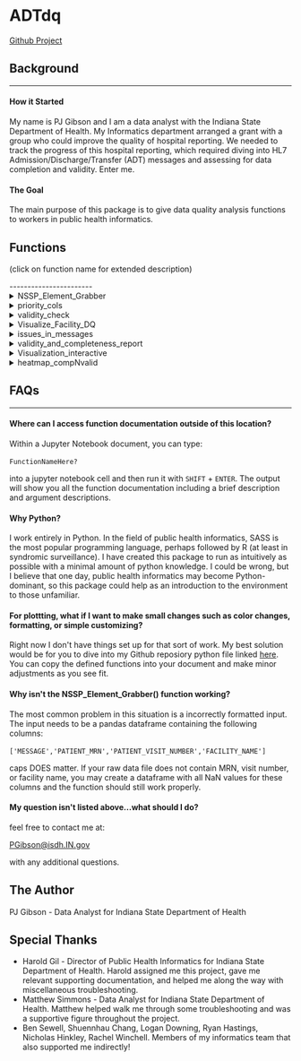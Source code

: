 # ADTdq

[Github Project](https://github.com/pjgibson25/ADTdq)


## Background 

-----------------------

#### How it Started

My name is PJ Gibson and I am a data analyst with the Indiana State Department of Health.
My Informatics department arranged a grant with a group who could improve the quality of hospital reporting.
We needed to track the progress of this hospital reporting, which required diving into HL7 Admission/Discharge/Transfer (ADT) messages and assessing for data completion and validity.
Enter me.


#### The Goal

The main purpose of this package is to give data quality analysis functions to workers in public health informatics. 




## Functions
<p>(click on function name for extended description)</p>
-----------------------

<details>
<summary>NSSP_Element_Grabber</summary>
  
## Documentation    

    NSSP_Element_Grabber(data,explicit_search=None,Priority_only=False,outfile='None',no_FAC=False,no_MRN=False,no_VisNum=False):
    
    Creates dataframe of important elements from PHESS data.
    Timed with cool updating progressbar (tqdm library).

    NOTE: Your input should contain the column titles:
	   MESSAGE , FACILITY_NAME
    

    Parameters
    ----------
    data: pandas DataFrame, required
	- input containing columns MESSAGE, FACILITY_NAME

    explicit_search: list, optional (default is None)
	- list of priority element names you want specifically.
	  Use argument-less list_elements() function to see all options

    Priority_only:  bool, optional (default is False)  
        - If True, only gives priority 1 or 2 elements

    outfile:  str, optional (default is 'None')
        - Replace with file name for dataframe to be wrote to as csv
            Will be located in working directory.
            DO NOT INCLUDE .csv IF YOU CHOOSE TO MAKE ONE

    no_FAC: Bool, optional (default is False)
	- If you don't have a FACILITY_NAME in your input, change to True
	  NOTE: without a FACILITY_NAME, usage of other functions within library can return errors

    no_MRN: Bool, optional (default is False)
	- If you do not want output to contain MRN information, change to True
	  NOTE: without a MRN, usage of other functions within library can return errors

    no_VisNum: Bool, optional (default is False)
	- If you do not want output to contain patient_visit_number information, change to True
	  NOTE: without a VisNum, usage of other functions within library can return errors
    
    Returns
    -------
    dataframe
        

## Code Examples 
    
```
# import the library and all its functions
from HL7reporting import *

# read in data
data1 = pd.read_csv('somefile.csv',engine='python')

# process through NSSP_Element_Grabber() function
parsed_df = NSSP_Element_Grabber(data1, Priority_only=True,outfile='nameofoutputfile')

```

*if you don't have no facility_name

```
data1 = pd.read_csv('somefile.csv',engine='python')

# process through NSSP_Element_Grabber() function
parsed_df = NSSP_Element_Grabber(new_input_dataframe, Priority_only=True,outfile='outfilename', no_FAC=True)
```

## Visualization of Output

<img src="https://github.com/pjgibson25/HL7reporting/raw/master/pics/excel_out_v1.png" alt="nssp_element_grabber_visual">

*note personal details are replaced with random ints and NaN values
<br>
</details>



<details>
<summary>priority_cols</summary>
  
## Documentation    

	priority_cols(df, priority='both', extras=None, drop_cols=None)

    Spits out NSSP priority columns from a dataframe.
    Priority can be 1,2, or both.
    Extras indicate additional columns from the original dataframe you would like the output to contain.
    Drop_Cols indicate columns that you want to NOT include
    Parameters
    ----------
    df: pandas dataframe, required
    *priority: str, optional (default is both)
            'both' - returns priority 1 and priority 2 element columns
            'one' or '1' - returns priority 1 element columns only
            'two' or '2' - returns priority 2 element columns only
    *extras:  list, optional (default is None)
            list must contain valid column values from df.
    *drop_cols:  list, optional (default is None)
            list must contain valid column values from df.
    Returns
    -------
    pandas Dataframe

   
## Code Examples 
    

```
# import the library and all its functions
from ADTdq import *

# read in data
data1 = pd.read_csv('somefile.csv',engine='python')

# process through NSSP_Element_Grabber() function
parsed_df = NSSP_Element_Grabber(data1,Timed=False,
                                    Priority_only=True,outfile='None')


# take the priority element columns from our output dataframe
#### remove two columns that are processed backend (always NaN)
only_priority1_df = priority_cols(parsed_df,priority='1',drop_cols=['Site_ID','C_Facility_ID'])

```

## Visualization of Output

<img src="https://github.com/pjgibson25/ADTdq/raw/master/pics/priority_cols.png" alt="priority_cols_Visual">

*note personal details are replaced with random ints and NaN values
*also note the lower number of columns
<br>
</details>


<details>
<summary>validity_check</summary>
  
## Documentation    

    validity_check(df, Timed=True)
    
    Checks to see which elements in a dataframe's specific NSSP priority columns meet NSSP validity standards.
    Returns a True/False dataframe with FACILITY_NAME,PATIENT_MRN,PATIENT_VISIT_NUMBER as only string-type columns
    
    Parameters
    ----------
    
    df - required, pandas Dataframe, output from NSSP_Element_Grabber() function    
    Timed - optional, boolean (True/False), default is True.  Returns time in seconds of completion.
    
    Returns
    --------
    validity_report - True/False dataframe with FACILITY_NAME,PATIENT_MRN,PATIENT_VISIT_NUMBER as only string-type columns
    
   
## Code Examples 
    

```
# import the library and all its functions
from ADTdq import *

# read in data
data1 = pd.read_csv('somefile.csv',engine='python')

# process through NSSP_Element_Grabber() function
parsed_df = NSSP_Element_Grabber(data1,Timed=False,
                                    Priority_only=True,outfile='None')


# take the priority element columns from our output dataframe
#### remove two columns that are processed backend (always NaN)
only_priority1_df = priority_cols(parsed_df,priority='1',drop_cols=['Site_ID','C_Facility_ID'])

# run the validity check function on it
val = validity_check(only_priority1_df)

```

## Visualization of Output

<img src="https://github.com/pjgibson25/ADTdq/raw/master/pics/validity_check.png" alt="validity_check_Visual">

*note the lower number of columns.  Not all columns able to be assessed for validity
<br>
</details>





<details>
<summary>Visualize_Facility_DQ</summary>
  
## Documentation    

    Visualize_Facility_DQ(df, fac_name, hide_yticks = False, Timed = True)
    
	
    Returns Visualization of data quality in the form of a heatmap.
    Rows are all individual visits for the inputted facility.
    Columns are NSSP Priority elements that can be checked for validity.
    Color shows valid entries (green), invalid entries (yellow), and absent entries (red)
    
    Parameters
    ----------
    
    df - required, pandas Dataframe, output from NSSP_Element_Grabber() function
    fac_name - required, str, valid name of facility.
        if unsure of valid entry options, use the following code for options:
        df['FACILITY_NAME'].unique()   # may need to change for your df name
    
    Returns
    --------
    out[0] = Pandas dataframe used to create visualization.  2D composed of 0s (red), 1s (yellow), 2s (green)
    out[1] = Pandas dataframe of data behind visit.  Multiple HL7 messages composing 1 visit concatenated by '~' character
    
    Output
    -------
    sns.heatmap visualization

## Code Examples 
    

```
# import the library and all its functions
from ADTdq import *

# read in data
data1 = pd.read_csv('somefile.csv',engine='python')

# process through NSSP_Element_Grabber() function
parsed_df = NSSP_Element_Grabber(data1,Timed=False,
                                    Priority_only=True,outfile='None')

# produce the visualization
visual = Visualize_Facility_DQ(parsed_df, 'hospital_name')
```

## Visualization of Output

<img src="https://github.com/pjgibson25/ADTdq/raw/master/pics/Visualize_Facility_DQ.png" alt="Visualize_Facility_DQ_Visual">

*note that this only produces the visualization for 1 facility

<br>
</details>




<details>
<summary>issues_in_messages</summary>
  
## Documentation    

    issues_in_messages(df, Timed=True, combine_issues_on_message = False, split_issue_column = False):
 
    Description
	----------
    Processes dataframe outputted by NSSP_Element_Grabber() function.
    Outputs dataframe describing message errors.  See optional args for output dataframe customation.
    
    Parameters
    ----------
    
    df - required, pandas Dataframe, output from NSSP_Element_Grabber() function
    *Timed - optional, bool, default is True.  Outputs runtime in seconds upon completion.
    *combine_issues_on_message - optional, bool, default is False.  SEE (2) below
    *split_issue_column - optional, bool, default is False.  SEE (3) below
    
    
    NOTE:  only one of 'combine_issues_on_message' or 'split_issue_column' can be True
    
    Returns
    ----------------------------------------------------------------------------
    Pandas dataframe. Columns include:
    
    (1)
    DEFAULT: WHEN split_issue_colum = False , combine_issue_on_message = False
    
    Group_ID -> string concatenation of FACILITY_NAME|PATIENT_MRN|PATIENT_VISIT_NUMBER
    MESSAGE -> full original message
    Issue -> string concatenation of 'error_type|element_name|priority|description|valid_options|message_value|suggestion|comment'
    
    ------
    
    (2)
    WHEN combine_issue_on_message = True, split_issue_colum = False 
    
    Group_ID -> string concatenation of FACILITY_NAME|PATIENT_MRN|PATIENT_VISIT_NUMBER
    MESSAGE -> full original message
    Issue -> string concatenation of 'error_type|element_name|priority|description|valid_options|message_value|suggestion|comment'
             MULTIPLE string concatenations per cell, separated by newline '\n'
    
    Num_Missings -> number of issues that had a type of 'Missing or Null'
    Num_Invalids -> number of issues that had a type of 'Invalid'
    Num_Issues_Total -> number of total issues
    
    ------
    
    (3)
    WHEN combine_issue_on_message = False , split_issue_colum = True
    
    Group_ID -> string concatenation of FACILITY_NAME|PATIENT_MRN|PATIENT_VISIT_NUMBER
    MESSAGE -> full original message
    error_type -> 'Missing or Null' or 'Invalid'
    element_name -> NSSP Priority Element name with issue
    priority -> NSSP Priority '1' or '2'
    description -> Describes location/parameters of element in HL7 message
    valid_options -> IF element can be checked for validity, describes a valid entry.
    message_value -> IF element was determined as invalid, give the invalid element value.
    suggestion -> IF element was determined as invalid, give an educated guess as to what they meant.
    comment -> IF element was determined as invalid, give feedback/advice on the message error.

## Code Examples 
    
Version 1:
```
# import the library and all its functions
from ADTdq import *

# read in data
data1 = pd.read_csv('somefile.csv',engine='python')

# process through NSSP_Element_Grabber() function
parsed_df = NSSP_Element_Grabber(data1,Timed=False,
                                    Priority_only=True,outfile='None')


# Find issues in messages
split_by_issue = issues_in_messages(parsed_df, split_issue_column=True)

# Get the facility name from the grouper ID
split_by_issue['Fac_Name'] = split_by_issue.Grouper_ID.str.split('\|').str[0]

# First sort the values so that all facility rows are next to one another, then by message similarly
split_by_issue = split_by_issue.sort_values(['Fac_Name','Grouper_ID','MESSAGE','Priority'])

# Set the indices so that when we export to excel, the index cells will merge making it look pretty
split_by_issue = split_by_issue.set_index(['Fac_Name','Grouper_ID','MESSAGE','Issue_Type'])

# Send it to an excel file!
split_by_issue.to_excel('split_by_issue_version1.xlsx')
```
Version 2:
```
# import the library and all its functions
from ADTdq import *

# read in data
data1 = pd.read_csv('somefile.csv',engine='python')

# process through NSSP_Element_Grabber() function
parsed_df = NSSP_Element_Grabber(data1,Timed=False,
                                    Priority_only=True,outfile='None')


# Find issues in messages
comb_issues = issues_in_messages(parsed_df, combine_issues_on_message=True)

# Get the facility name
comb_issues['Fac_Name'] = comb_issues.Grouper_ID.str.split('\|').str[0]

# Make first issue start with bullet point
comb_issues['Issue'] = comb_issues['Issue'].str.replace('^(.*)','• \g<1>',regex=True)

# Make each new line have a bullet point.
comb_issues['Issue'] = comb_issues['Issue'].str.replace('\n','\n• ')

# First sort the values so that all facility rows are next to one another, then by message similarly
comb_issues = comb_issues.sort_values(['Fac_Name','Grouper_ID','MESSAGE'])

# Set the indices so that when we export to excel, the index cells will merge making it look pretty
comb_issues = comb_issues.set_index(['Fac_Name','Grouper_ID','MESSAGE','Issue'])

# Send it to an excel file!
comb_issues.to_excel('comb_issue_version2.xlsx')
```

## Visualization of Output

Version 1
<img src="https://github.com/pjgibson25/ADTdq/raw/master/pics/issues_in_messages_v1.png" alt="issues_in_messages_Visual1">
<br>

Version 2 
<img src="https://github.com/pjgibson25/ADTdq/raw/master/pics/issues_in_messages_v2.png" alt="issues_in_messages_Visual2">
<br>
</details>



<details>
<summary>validity_and_completeness_report</summary>
  
## Documentation    

    validity_and_completeness_report(df,description='long',visit_count=False,outfile=None, Timed=True)
    
    dataframe1 -> Returns completenesss report by hospital with facility,element,percentmissing,percentinvalid,description
    dataframe2 -> Determines the incompleteness (0), invalid (1), or valid and complete (2) for every element in all messages
    
    
    Parameters
    ----------
    df: pandas DataFrame, required (output from NSSP_Element_Grabber() funciton)
    
    description:  str, optional.  (Either 'long' or 'short')
        if 'short', description of location is shorter and less descriptive
        elif 'long', description is sentence structured and descriptive
    
    visit_count:  bool, optional
        if True, add the number of visits to dataframe2
        
    outfile: string, optional
        if True, send excel file (in current directory).  Name defined by outfile
        *DO NOT INCLUDE .xlsx or full path
    
    
    Returns
    -------
    df1
        Dataframe showing issues in messages for each hospitals.  Report structure
    
    df2
        Dataframe assessing all messages for incomlete,invalid,valid elements represented as 0s, 1s, and 2s
        
   
## Code Examples 
    

```
# import the library and all its functions
from ADTdq import *

# read in data
data1 = pd.read_csv('somefile.csv',engine='python')

# process through NSSP_Element_Grabber() function
parsed_df = NSSP_Element_Grabber(data1,Timed=False,
                                    Priority_only=True,outfile='None')


# run the validity function on it
val = validity_and_completeness_report(parsed_df, description='long')[0] # don't care about array of 0, 1, 2 for now


```

## Visualization of Output[0]

<img src="https://github.com/pjgibson25/ADTdq/raw/master/pics/validity_and_completeness_report.png" alt="validity_and_completeness_report_Visual">

<br>
</details>



<details>
<summary>Visualization_interactive</summary>
  
## Documentation    

    Visualization_interactive(df_before,df_after,str_date_list,priority='both_combined',grid=True,outfile=False,show_plot=False,Timed=True):


    Creates an annotated heatmap that is interactive with hoverover.
    Heatmap colors represent data completeness as of the first date
    Annotations show the completion percent change with respect to the second date
        (+ indicates increased completeness)

    Parameters
    ----------
    df_before : pandas.DataFrame, required (output of NSSP_Element_Grabber() Function)
        -must be the dataframe representing EARLIER data
        
    df_after : pandas.DataFrame, required (output of NSSP_Element_Grabber() Function)
        -must be the dataframe representing LATER data
        
    str_date_list:  list of strings, required
        -best form example: ['Feb 1 2020','Aug 31 2020']
        
    *priority: str, optional (default = 'both combined')
        -describes output visualization.  Valid options include 'both_combined','both_individuals','1','2'
            both_combined writes all NSSP Priority 1&2 to one x axis
            both_individual writes two separate figures for Priority 1 and 2 respectively
    
    *grid: bool, optional (default = True)
	-describes output visualization.  Draws grid lines over all heatmap cells.
	    NOTE: cyan line divides priority 1 and priority 2 elements regardless of argument.
		  only relevant for priority->both combined            

    *outfile: bool, optional (default = False)
        -writes .html file to folder '../figures/'
        -if str_date_list=['Feb 1 2020','Aug 31 2020'] and priority='both combined',
            outfile has name -> Feb12020_to_Aug312020_priority1and2.html
        
    *show_plot: bool, optional (default = False)
        - displays the figure
        
    *Timed : bool, optional (default = True)
        -gives completion time in seconds
    
    Returns
    -------
    nothing
        
   
## Code Examples 
    

```
# import the library and all its functions
from HL7reporting import *

# Read in the two datasets (already ran NSSP_Element_Grabber on)
before = pd.read_csv('path_to_parsed_df_file1',engine='python')
after = pd.read_csv('path_to_parsed_df_file2',engine='python')

Visualization_interactive(before,after,['Oct 11 2020','Oct 28 2020'],priority='both_combined',outfile=True,show_plot=False)

```

## Visualization of Output

<img src="https://github.com/pjgibson25/HL7reporting/raw/master/pics/Visualization_interactive.png" alt="Visualization_interactive_Visual">

*note that this image above is simply an image.  In reality the output is an interactive HTML file with hover_over capabilities
*also note that the y axis is marked over and typically contains facility names.
<br>
</details>




<details>
<summary>heatmap_compNvalid</summary>
  
## Documentation    

    heatmap_compNvalid(df, outfilename=None, daterange=None, hospitals='IHA')
    
    Create 2 heatmap subplots of elements that:
        (left) can be assessed for completion
        (right) can be assessed for validity
        
    Input
    -----
    df - pd.Dataframe, required
        Output from NSSP_Element_Grabber() function
    
    outfilename - str, optional
        Specify the name of HTML file to be written to ../figures/   
        *** DO NOT INCLUDE .html ***
    
    daterange - str, optional
        Specify the range that the assessment is being taken over.
        Example:  'Sep 7, 2020 - Sep 14, 2020'
    
    hospitals - str, optional
        Specify the name of the hospitals we are working with
    
    
    Output
    ------
    completion_df - the dataframe that makes up the completion heatmap
    validity_df - the dataframe that makes up the validity heatmap
    
   
## Code Examples 
    

```
# import the library and all its functions
from ADTdq import *

# read in data
data1 = pd.read_csv('somefile.csv',engine='python')

# process through NSSP_Element_Grabber() function
parsed_df = NSSP_Element_Grabber(data1,Timed=False,
                                    Priority_only=True,outfile='None')


heatmap_compNvalid(parsed_df, outfilename='heatmap visualization completion and validity')

```

## Visualization of Output

<img src="https://github.com/pjgibson25/ADTdq/raw/master/pics/heatmap_compNvalid.png" alt="heatmap_compNvalid_Visual">

*note that typically the y-axis will show facility names.  Hidden here for confidentiality.
<br>
</details>








## FAQs
-----------------------

#### Where can I access function documentation outside of this location?

Within a Jupyter Notebook document, you can type:

``FunctionNameHere?`` 

into a jupyter notebook cell and then run it with `SHIFT` + `ENTER`.
The output will show you all the function documentation including a brief description and argument descriptions.


#### Why Python?

I work entirely in Python.
In the field of public health informatics, SASS is the most popular programming language, perhaps followed by R (at least in syndromic surveillance).
I have created this package to run as intuitively as possible with a minimal amount of python knowledge.
I could be wrong, but I believe that one day, public health informatics may become Python-dominant, so this package could help as an introduction to the environment to those unfamiliar.

#### For plottting, what if I want to make small changes such as color changes, formatting, or simple customizing?

Right now I don't have things set up for that sort of work.  My best solution would be for you to dive into my Github reposiory python file linked [here](https://github.com/pjgibson25/ADTdq/blob/master/ADTdq/__init__.py).  You can copy the defined functions into your document and make minor adjustments as you see fit.


#### Why isn't the NSSP_Element_Grabber() function working?

The most common problem in this situation is a incorrectly formatted input.  The input needs to be a pandas dataframe containing the following columns:

`['MESSAGE','PATIENT_MRN','PATIENT_VISIT_NUMBER','FACILITY_NAME'] `

caps DOES matter.  If your raw data file does not contain MRN, visit number, or facility name, you may create a dataframe with all NaN values for these columns and the function should still work properly.


#### My question isn't listed above...what should I do?

feel free to contact me at:

PGibson@isdh.IN.gov 

with any additional questions.

## The Author
PJ Gibson - Data Analyst for Indiana State Department of Health

## Special Thanks
* Harold Gil - Director of Public Health Informatics for Indiana State Department of Health.
Harold assigned me this project, gave me relevant supporting documentation, and helped me along the way with miscellaneous troubleshooting.
* Matthew Simmons - Data Analyst for Indiana State Department of Health.
Matthew helped walk me through some troubleshooting and was a supportive figure throughout the project.
* Ben Sewell, Shuennhau Chang, Logan Downing, Ryan Hastings, Nicholas Hinkley, Rachel Winchell.
Members of my informatics team that also supported me indirectly!

